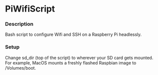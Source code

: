 # PiWifiScript
### Description
Bash script to configure Wifi and SSH on a Raspberry Pi headlessly.

### Setup
Change sd_dir (top of the script) to wherever your SD card gets mounted. For example, MacOS mounts a freshly flashed Raspbian image to /Volumes/boot.
